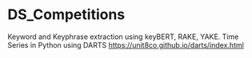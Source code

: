 # DS_Competitions
Keyword and Keyphrase extraction using keyBERT, RAKE, YAKE.
Time Series in Python using DARTS
https://unit8co.github.io/darts/index.html
